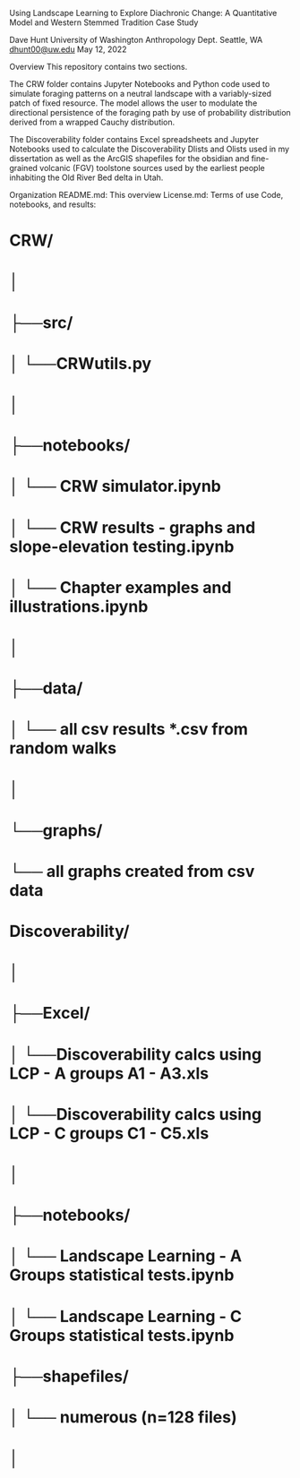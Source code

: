 Using Landscape Learning to Explore Diachronic Change: A Quantitative Model and Western Stemmed Tradition Case Study

Dave Hunt
University of Washington
Anthropology Dept.
Seattle, WA
dhunt00@uw.edu
May 12, 2022

Overview
This repository contains two sections. 

The CRW folder contains Jupyter Notebooks and Python code used to simulate foraging patterns on a neutral landscape with a variably-sized patch of fixed resource.  The model allows the user to modulate the directional persistence of the foraging path by use of probability distribution derived from a wrapped Cauchy distribution. 

The Discoverability folder contains Excel spreadsheets and Jupyter Notebooks used to calculate
the Discoverability Dlists and Olists used in my dissertation as well as the ArcGIS shapefiles 
for the obsidian and fine-grained volcanic (FGV) toolstone sources used by the earliest people inhabiting the Old River Bed delta in Utah.

Organization
README.md: This overview
License.md: Terms of use
Code, notebooks, and results:
#  CRW/ 
#    │
#    ├──src/
#    │   └──CRWutils.py
#    │
#    ├──notebooks/
#    │   └── CRW simulator.ipynb
#    │   └── CRW results - graphs and slope-elevation testing.ipynb
#    │   └── Chapter examples and illustrations.ipynb
#    │
#    ├──data/
#    │   └── all csv results *.csv from random walks
#    │
#    └──graphs/
#        └── all graphs created from csv data
#
#  Discoverability/
#    │
#    ├──Excel/
#    │   └──Discoverability calcs using LCP - A groups A1 - A3.xls
#    │   └──Discoverability calcs using LCP - C groups C1 - C5.xls
#    │
#    ├──notebooks/
#    │   └── Landscape Learning - A Groups statistical tests.ipynb
#    │   └── Landscape Learning - C Groups statistical tests.ipynb
#    ├──shapefiles/
#    │   └── numerous (n=128 files)
#    │

